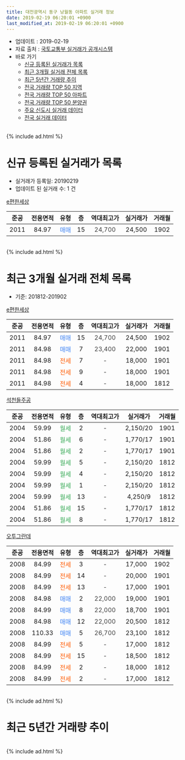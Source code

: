 ```yaml
---
title: 대전광역시 동구 낭월동 아파트 실거래 정보
date: 2019-02-19 06:20:01 +0900
last_modified_at: 2019-02-19 06:20:01 +0900
---
```


* 업데이트 : 2019-02-19
* 자료 출처 : [국토교통부 실거래가 공개시스템](http://rt.molit.go.kr)
* 바로 가기
    * [신규 등록된 실거래가 목록](#신규-등록된-실거래가-목록)
    * [최근 3개월 실거래 전체 목록](#최근-3개월-실거래-전체-목록)
    * [최근 5년간 거래량 추이](#최근-5년간-거래량-추이)
    * [전국 거래량 TOP 50 지역](https://ayogom.github.io/apt-trade-info/최근-3개월-전국에서-가장-거래가-많이-발생한-지역)
    * [전국 거래량 TOP 50 아파트](https://ayogom.github.io/apt-trade-info/최근-3개월-전국에서-가장-거래가-많이-발생한-아파트)
    * [전국 거래량 TOP 50 분양권](https://ayogom.github.io/apt-trade-info/최근-3개월-전국에서-가장-거래가-많이-발생한-분양권)
    * [주요 신도시 실거래 데이터](https://ayogom.github.io/apt-trade-info/주요-신도시)
    * [전국 실거래 데이터](https://ayogom.github.io/apt-trade-info/전국)
<br>
{% include ad.html %}
<br>

# 신규 등록된 실거래가 목록
* 실거래가 등록일: 20190219
* 업데이트 된 실거래 수: 1 건


[e편한세상](https://search.naver.com/search.naver?query=%EB%8C%80%EC%A0%84%EA%B4%91%EC%97%AD%EC%8B%9C+%EB%8F%99%EA%B5%AC+%EB%82%AD%EC%9B%94%EB%8F%99+e%ED%8E%B8%ED%95%9C%EC%84%B8%EC%83%81)

|준공|전용면적|유형|층|역대최고가|실거래가|거래월|
|:---:|:---:|:---:|:---:|:---:|:---:|:---:|
|2011|84.97|<span style="color:#4285f3">매매</span>|15|<span style="color:#444444">24,700</span>|24,500|1902|


<br>
{% include ad.html %}
<br>

# 최근 3개월 실거래 전체 목록
* 기준: 201812-201902


[e편한세상](https://search.naver.com/search.naver?query=%EB%8C%80%EC%A0%84%EA%B4%91%EC%97%AD%EC%8B%9C+%EB%8F%99%EA%B5%AC+%EB%82%AD%EC%9B%94%EB%8F%99+e%ED%8E%B8%ED%95%9C%EC%84%B8%EC%83%81)

|준공|전용면적|유형|층|역대최고가|실거래가|거래월|
|:---:|:---:|:---:|:---:|:---:|:---:|:---:|
|2011|84.97|<span style="color:#4285f3">매매</span>|15|<span style="color:#444444">24,700</span>|24,500|1902|
|2011|84.98|<span style="color:#4285f3">매매</span>|7|<span style="color:#444444">23,400</span>|22,000|1901|
|2011|84.98|<span style="color:#ff5a00">전세</span>|7|<span style="color:#444444">-</span>|18,000|1901|
|2011|84.98|<span style="color:#ff5a00">전세</span>|9|<span style="color:#444444">-</span>|18,000|1901|
|2011|84.98|<span style="color:#ff5a00">전세</span>|4|<span style="color:#444444">-</span>|18,000|1812|

[석천들주공](https://search.naver.com/search.naver?query=%EB%8C%80%EC%A0%84%EA%B4%91%EC%97%AD%EC%8B%9C+%EB%8F%99%EA%B5%AC+%EB%82%AD%EC%9B%94%EB%8F%99+%EC%84%9D%EC%B2%9C%EB%93%A4%EC%A3%BC%EA%B3%B5)

|준공|전용면적|유형|층|역대최고가|실거래가|거래월|
|:---:|:---:|:---:|:---:|:---:|:---:|:---:|
|2004|59.99|<span style="color:#34a853">월세</span>|2|<span style="color:#444444">-</span>|2,150/20|1901|
|2004|51.86|<span style="color:#34a853">월세</span>|6|<span style="color:#444444">-</span>|1,770/17|1901|
|2004|51.86|<span style="color:#34a853">월세</span>|2|<span style="color:#444444">-</span>|1,770/17|1901|
|2004|59.99|<span style="color:#34a853">월세</span>|5|<span style="color:#444444">-</span>|2,150/20|1812|
|2004|59.99|<span style="color:#34a853">월세</span>|4|<span style="color:#444444">-</span>|2,150/20|1812|
|2004|59.99|<span style="color:#34a853">월세</span>|1|<span style="color:#444444">-</span>|2,150/20|1812|
|2004|59.99|<span style="color:#34a853">월세</span>|13|<span style="color:#444444">-</span>|4,250/9|1812|
|2004|51.86|<span style="color:#34a853">월세</span>|15|<span style="color:#444444">-</span>|1,770/17|1812|
|2004|51.86|<span style="color:#34a853">월세</span>|8|<span style="color:#444444">-</span>|1,770/17|1812|

[오투그란데](https://search.naver.com/search.naver?query=%EB%8C%80%EC%A0%84%EA%B4%91%EC%97%AD%EC%8B%9C+%EB%8F%99%EA%B5%AC+%EB%82%AD%EC%9B%94%EB%8F%99+%EC%98%A4%ED%88%AC%EA%B7%B8%EB%9E%80%EB%8D%B0)

|준공|전용면적|유형|층|역대최고가|실거래가|거래월|
|:---:|:---:|:---:|:---:|:---:|:---:|:---:|
|2008|84.99|<span style="color:#ff5a00">전세</span>|3|<span style="color:#444444">-</span>|17,000|1902|
|2008|84.99|<span style="color:#ff5a00">전세</span>|14|<span style="color:#444444">-</span>|20,000|1901|
|2008|84.99|<span style="color:#ff5a00">전세</span>|13|<span style="color:#444444">-</span>|17,000|1901|
|2008|84.98|<span style="color:#4285f3">매매</span>|2|<span style="color:#444444">22,000</span>|19,000|1901|
|2008|84.99|<span style="color:#4285f3">매매</span>|8|<span style="color:#444444">22,000</span>|18,700|1901|
|2008|84.98|<span style="color:#4285f3">매매</span>|12|<span style="color:#444444">22,000</span>|20,500|1812|
|2008|110.33|<span style="color:#4285f3">매매</span>|5|<span style="color:#444444">26,700</span>|23,100|1812|
|2008|84.99|<span style="color:#ff5a00">전세</span>|5|<span style="color:#444444">-</span>|17,000|1812|
|2008|84.99|<span style="color:#ff5a00">전세</span>|15|<span style="color:#444444">-</span>|18,500|1812|
|2008|84.99|<span style="color:#ff5a00">전세</span>|2|<span style="color:#444444">-</span>|18,000|1812|
|2008|84.99|<span style="color:#ff5a00">전세</span>|2|<span style="color:#444444">-</span>|17,000|1812|


<br>
{% include ad.html %}
<br>

# 최근 5년간 거래량 추이


<div style="width:100%;">
    <canvas id="deal_progress" height="200"></canvas>
</div>

<script>
new Chart(document.getElementById("deal_progress"), {
    type: 'line',
    data: {
        labels: ['201402','201403','201404','201405','201406','201407','201408','201409','201410','201411','201412','201501','201502','201503','201504','201505','201506','201507','201508','201509','201510','201511','201512','201601','201602','201603','201604','201605','201606','201607','201608','201609','201610','201611','201612','201701','201702','201703','201704','201705','201706','201707','201708','201709','201710','201711','201712','201801','201802','201803','201804','201805','201806','201807','201808','201809','201810','201811','201812','201901','201902'],
        datasets: [{
            label: '매매',
            pointRadius: 1,
            data: [11, 17, 15, 11, 13, 16, 12, 15, 20, 10, 7, 14, 12, 9, 12, 9, 13, 11, 12, 14, 17, 10, 5, 4, 9, 14, 13, 3, 10, 10, 12, 9, 18, 10, 15, 10, 12, 11, 9, 9, 10, 4, 5, 15, 13, 17, 10, 8, 5, 10, 5, 5, 5, 1, 4, 10, 9, 4, 2, 3, 1],
            borderColor: "rgba(255, 201, 14, 1)",
            backgroundColor: "rgba(255, 201, 14, 0.5)",
            fill: false,
            lineTension: 0
        },{
            label: '전월세',
            pointRadius: 1,
            data: [9, 5, 6, 5, 3, 6, 8, 6, 10, 6, 12, 12, 8, 6, 5, 5, 11, 3, 9, 5, 16, 8, 6, 7, 7, 5, 6, 6, 2, 7, 5, 5, 5, 7, 17, 7, 4, 6, 12, 7, 5, 6, 8, 7, 4, 7, 8, 6, 5, 10, 5, 9, 6, 2, 6, 3, 7, 7, 11, 7, 1],
            borderColor: "rgba(0, 141, 185, 1)",
            backgroundColor: "rgba(0, 141, 185, 0.5)",
            fill: false,
            lineTension: 0
        }
        ]
    },
    options: {
        responsive: true,
        title: {
            display: false
        },
        tooltips: {
            mode: 'index',
            intersect: false
        },
        hover: {
            mode: 'nearest',
            intersect: true
        },
        scales: {
            xAxes: [{
                display: true,
                scaleLabel: {
                    display: true,
                    labelString: '년/월'
                }
            }],
            yAxes: [{
                display: true,
                ticks: {
                    suggestedMin: 0,
                },
                scaleLabel: {
                    display: true,
                    labelString: '실거래 수'
                }
            }]
        }
    }
});

</script>


<br>
{% include ad.html %}
<br>

